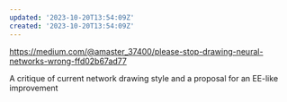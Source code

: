 ```yaml
---
updated: '2023-10-20T13:54:09Z'
created: '2023-10-20T13:54:09Z'
---
```

https://medium.com/@amaster_37400/please-stop-drawing-neural-networks-wrong-ffd02b67ad77

A critique of current network drawing style and a proposal for an EE-like improvement